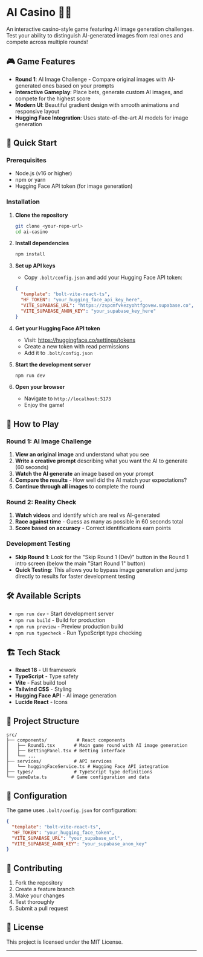 # AI Casino 🎰🤖

An interactive casino-style game featuring AI image generation challenges. Test your ability to distinguish AI-generated images from real ones and compete across multiple rounds!

## 🎮 Game Features

- **Round 1**: AI Image Challenge - Compare original images with AI-generated ones based on your prompts
- **Interactive Gameplay**: Place bets, generate custom AI images, and compete for the highest score
- **Modern UI**: Beautiful gradient design with smooth animations and responsive layout
- **Hugging Face Integration**: Uses state-of-the-art AI models for image generation

## 🚀 Quick Start

### Prerequisites
- Node.js (v16 or higher)
- npm or yarn
- Hugging Face API token (for image generation)

### Installation

1. **Clone the repository**
   ```bash
   git clone <your-repo-url>
   cd ai-casino
   ```

2. **Install dependencies**
   ```bash
   npm install
   ```

3. **Set up API keys**
   - Copy `.bolt/config.json` and add your Hugging Face API token:
   ```json
   {
     "template": "bolt-vite-react-ts",
     "HF_TOKEN": "your_hugging_face_api_key_here",
     "VITE_SUPABASE_URL": "https://zspcmfvkezyohtfgovew.supabase.co",
     "VITE_SUPABASE_ANON_KEY": "your_supabase_key_here"
   }
   ```

4. **Get your Hugging Face API token**
   - Visit: https://huggingface.co/settings/tokens
   - Create a new token with read permissions
   - Add it to `.bolt/config.json`

5. **Start the development server**
   ```bash
   npm run dev
   ```

6. **Open your browser**
   - Navigate to `http://localhost:5173`
   - Enjoy the game!

## 🎯 How to Play

### Round 1: AI Image Challenge
1. **View an original image** and understand what you see
2. **Write a creative prompt** describing what you want the AI to generate (60 seconds)
3. **Watch the AI generate** an image based on your prompt
4. **Compare the results** - How well did the AI match your expectations?
5. **Continue through all images** to complete the round

### Round 2: Reality Check
1. **Watch videos** and identify which are real vs AI-generated
2. **Race against time** - Guess as many as possible in 60 seconds total
3. **Score based on accuracy** - Correct identifications earn points

### Development Testing
- **Skip Round 1**: Look for the "Skip Round 1 (Dev)" button in the Round 1 intro screen (below the main "Start Round 1" button)
- **Quick Testing**: This allows you to bypass image generation and jump directly to results for faster development testing

## 🛠️ Available Scripts

- `npm run dev` - Start development server
- `npm run build` - Build for production
- `npm run preview` - Preview production build
- `npm run typecheck` - Run TypeScript type checking

## 🏗️ Tech Stack

- **React 18** - UI framework
- **TypeScript** - Type safety
- **Vite** - Fast build tool
- **Tailwind CSS** - Styling
- **Hugging Face API** - AI image generation
- **Lucide React** - Icons

## 📁 Project Structure

```
src/
├── components/           # React components
│   ├── Round1.tsx       # Main game round with AI image generation
│   ├── BettingPanel.tsx # Betting interface
│   └── ...
├── services/            # API services
│   └── huggingFaceService.ts # Hugging Face API integration
├── types/               # TypeScript type definitions
└── gameData.ts         # Game configuration and data
```

## 🔧 Configuration

The game uses `.bolt/config.json` for configuration:

```json
{
  "template": "bolt-vite-react-ts",
  "HF_TOKEN": "your_hugging_face_token",
  "VITE_SUPABASE_URL": "your_supabase_url",
  "VITE_SUPABASE_ANON_KEY": "your_supabase_anon_key"
}
```

## 🤝 Contributing

1. Fork the repository
2. Create a feature branch
3. Make your changes
4. Test thoroughly
5. Submit a pull request

## 📄 License

This project is licensed under the MIT License.

---
